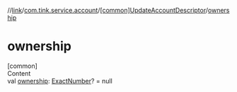 //[link](../../index.md)/[com.tink.service.account](../index.md)/[[common]UpdateAccountDescriptor](index.md)/[ownership](ownership.md)



# ownership  
[common]  
Content  
val [ownership](ownership.md): [ExactNumber](../../com.tink.model.misc/[common]-exact-number/index.md)? = null  



